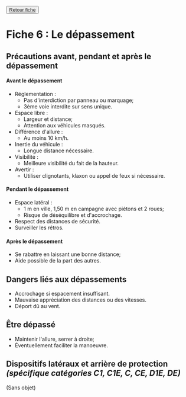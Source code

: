 <button><a href="Fiche06.html">Retour fiche</a></button>

# Fiche 6 : Le dépassement

## Précautions avant, pendant et après le dépassement

#### Avant le dépassement

+ Réglementation :
	+ Pas d'interdiction par panneau ou marquage;
	+ 3ème voie interdite sur sens unique.
+ Espace libre :
	+ Largeur et distance;
	+ Attention aux véhicules masqués.
+ Différence d'allure :
	+ Au moins 10 km/h.
+ Inertie du véhicule :
	+ Longue distance nécessaire.
+ Visibilité :
	+ Meilleure visibilité du fait de la hauteur.
+ Avertir :
	+ Utiliser clignotants, klaxon ou appel de feux si nécessaire.
	
#### Pendant le dépassement

+ Espace latéral :
	+ 1 m en ville, 1,50 m en campagne avec piétons et 2 roues;
	+ Risque de déséquilibre et d'accrochage.
+ Respect des distances de sécurité.
+ Surveiller les rétros.

#### Après le dépassement

+ Se rabattre en laissant une bonne distance;
+ Aide possible de la part des autres.


## Dangers liés aux dépassements

+ Accrochage si espacement insuffisant.
+ Mauvaise appréciation des distances ou des vitesses.
+ Déport dû au vent.


## Être dépassé

+ Maintenir l'allure, serrer à droite;
+ Éventuellement faciliter la manoeuvre.


## Dispositifs latéraux et arrière de protection _(spécifique catégories C1, C1E, C, CE, D1E, DE)_

(Sans objet)
